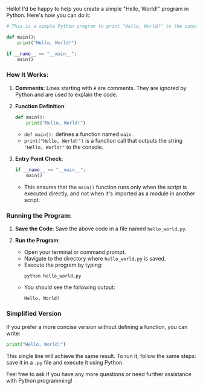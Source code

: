 Hello! I'd be happy to help you create a simple "Hello, World!" program in Python. Here's how you can do it:

```python
# This is a simple Python program to print "Hello, World!" to the console

def main():
    print("Hello, World!")

if __name__ == "__main__":
    main()
```

### How It Works:

1. **Comments**: Lines starting with `#` are comments. They are ignored by Python and are used to explain the code.
   
2. **Function Definition**:
   ```python
   def main():
       print("Hello, World!")
   ```
   - `def main():` defines a function named `main`.
   - `print("Hello, World!")` is a function call that outputs the string `"Hello, World!"` to the console.

3. **Entry Point Check**:
   ```python
   if __name__ == "__main__":
       main()
   ```
   - This ensures that the `main()` function runs only when the script is executed directly, and not when it's imported as a module in another script.

### Running the Program:

1. **Save the Code**: Save the above code in a file named `hello_world.py`.

2. **Run the Program**:
   - Open your terminal or command prompt.
   - Navigate to the directory where `hello_world.py` is saved.
   - Execute the program by typing:
     ```
     python hello_world.py
     ```
   - You should see the following output:
     ```
     Hello, World!
     ```

### Simplified Version

If you prefer a more concise version without defining a function, you can write:

```python
print("Hello, World!")
```

This single line will achieve the same result. To run it, follow the same steps: save it in a `.py` file and execute it using Python.

Feel free to ask if you have any more questions or need further assistance with Python programming!